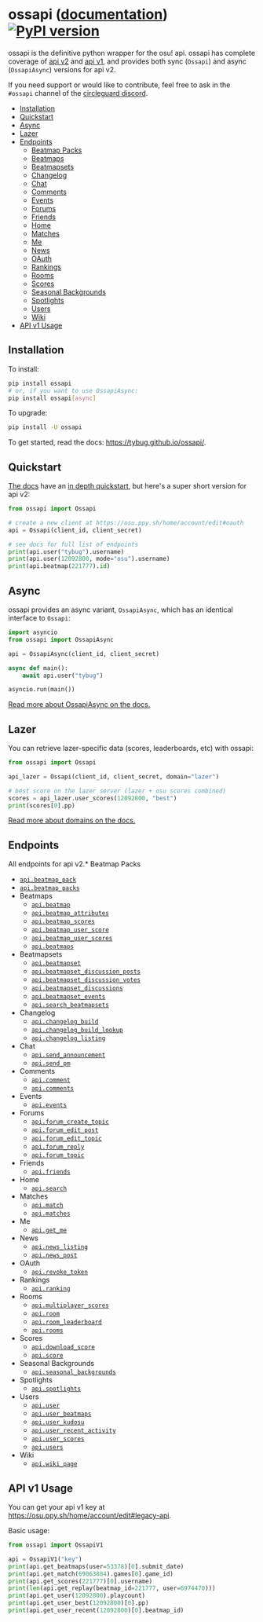# ossapi ([documentation](https://tybug.github.io/ossapi/)) [![PyPI version](https://badge.fury.io/py/ossapi.svg)](https://pypi.org/project/ossapi/)

ossapi is the definitive python wrapper for the osu! api. ossapi has complete coverage of [api v2](https://osu.ppy.sh/docs/index.html) and [api v1](https://github.com/ppy/osu-api/wiki), and provides both sync (`Ossapi`) and async (`OssapiAsync`) versions for api v2.

If you need support or would like to contribute, feel free to ask in the `#ossapi` channel of the [circleguard discord](https://discord.gg/e84qxkQ).

* [Installation](#installation)
* [Quickstart](#quickstart)
* [Async](#async)
* [Lazer](#lazer)
* [Endpoints](#endpoints)
  * [Beatmap Packs](#endpoints-beatmap-packs)
  * [Beatmaps](#endpoints-beatmaps)
  * [Beatmapsets](#endpoints-beatmapsets)
  * [Changelog](#endpoints-changelog)
  * [Chat](#endpoints-chat)
  * [Comments](#endpoints-comments)
  * [Events](#endpoints-events)
  * [Forums](#endpoints-forums)
  * [Friends](#endpoints-friends)
  * [Home](#endpoints-home)
  * [Matches](#endpoints-matches)
  * [Me](#endpoints-me)
  * [News](#endpoints-news)
  * [OAuth](#endpoints-oauth)
  * [Rankings](#endpoints-rankings)
  * [Rooms](#endpoints-rooms)
  * [Scores](#endpoints-scores)
  * [Seasonal Backgrounds](#endpoints-seasonal-backgrounds)
  * [Spotlights](#endpoints-spotlights)
  * [Users](#endpoints-users)
  * [Wiki](#endpoints-wiki)
* [API v1 Usage](#api-v1-usage)


## Installation

To install:

```bash
pip install ossapi
# or, if you want to use OssapiAsync:
pip install ossapi[async]
```

To upgrade:

```bash
pip install -U ossapi
```

To get started, read the docs: https://tybug.github.io/ossapi/.

## Quickstart

[The docs](https://tybug.github.io/ossapi/) have an [in depth quickstart](https://tybug.github.io/ossapi/creating-a-client.html), but here's a super short version for api v2:

```python
from ossapi import Ossapi

# create a new client at https://osu.ppy.sh/home/account/edit#oauth
api = Ossapi(client_id, client_secret)

# see docs for full list of endpoints
print(api.user("tybug").username)
print(api.user(12092800, mode="osu").username)
print(api.beatmap(221777).id)
```

## Async

ossapi provides an async variant, `OssapiAsync`, which has an identical interface to `Ossapi`:

```python
import asyncio
from ossapi import OssapiAsync

api = OssapiAsync(client_id, client_secret)

async def main():
    await api.user("tybug")

asyncio.run(main())
```

[Read more about OssapiAsync on the docs.](https://tybug.github.io/ossapi/async.html)

## Lazer

You can retrieve lazer-specific data (scores, leaderboards, etc) with ossapi:

```python
from ossapi import Ossapi

api_lazer = Ossapi(client_id, client_secret, domain="lazer")

# best score on the lazer server (lazer + osu scores combined)
scores = api_lazer.user_scores(12092800, "best")
print(scores[0].pp)
```

[Read more about domains on the docs.](https://tybug.github.io/ossapi/domains.html)

## Endpoints

All endpoints for api v2.* Beatmap Packs<a name="endpoints-beatmap-packs"></a>
  * [`api.beatmap_pack`](https://tybug.github.io/ossapi/beatmap%20packs.html#ossapi.ossapiv2.Ossapi.beatmap_pack)
  * [`api.beatmap_packs`](https://tybug.github.io/ossapi/beatmap%20packs.html#ossapi.ossapiv2.Ossapi.beatmap_packs)
* Beatmaps<a name="endpoints-beatmaps"></a>
  * [`api.beatmap`](https://tybug.github.io/ossapi/beatmaps.html#ossapi.ossapiv2.Ossapi.beatmap)
  * [`api.beatmap_attributes`](https://tybug.github.io/ossapi/beatmaps.html#ossapi.ossapiv2.Ossapi.beatmap_attributes)
  * [`api.beatmap_scores`](https://tybug.github.io/ossapi/beatmaps.html#ossapi.ossapiv2.Ossapi.beatmap_scores)
  * [`api.beatmap_user_score`](https://tybug.github.io/ossapi/beatmaps.html#ossapi.ossapiv2.Ossapi.beatmap_user_score)
  * [`api.beatmap_user_scores`](https://tybug.github.io/ossapi/beatmaps.html#ossapi.ossapiv2.Ossapi.beatmap_user_scores)
  * [`api.beatmaps`](https://tybug.github.io/ossapi/beatmaps.html#ossapi.ossapiv2.Ossapi.beatmaps)
* Beatmapsets<a name="endpoints-beatmapsets"></a>
  * [`api.beatmapset`](https://tybug.github.io/ossapi/beatmapsets.html#ossapi.ossapiv2.Ossapi.beatmapset)
  * [`api.beatmapset_discussion_posts`](https://tybug.github.io/ossapi/beatmapsets.html#ossapi.ossapiv2.Ossapi.beatmapset_discussion_posts)
  * [`api.beatmapset_discussion_votes`](https://tybug.github.io/ossapi/beatmapsets.html#ossapi.ossapiv2.Ossapi.beatmapset_discussion_votes)
  * [`api.beatmapset_discussions`](https://tybug.github.io/ossapi/beatmapsets.html#ossapi.ossapiv2.Ossapi.beatmapset_discussions)
  * [`api.beatmapset_events`](https://tybug.github.io/ossapi/beatmapsets.html#ossapi.ossapiv2.Ossapi.beatmapset_events)
  * [`api.search_beatmapsets`](https://tybug.github.io/ossapi/beatmapsets.html#ossapi.ossapiv2.Ossapi.search_beatmapsets)
* Changelog<a name="endpoints-changelog"></a>
  * [`api.changelog_build`](https://tybug.github.io/ossapi/changelog.html#ossapi.ossapiv2.Ossapi.changelog_build)
  * [`api.changelog_build_lookup`](https://tybug.github.io/ossapi/changelog.html#ossapi.ossapiv2.Ossapi.changelog_build_lookup)
  * [`api.changelog_listing`](https://tybug.github.io/ossapi/changelog.html#ossapi.ossapiv2.Ossapi.changelog_listing)
* Chat<a name="endpoints-chat"></a>
  * [`api.send_announcement`](https://tybug.github.io/ossapi/chat.html#ossapi.ossapiv2.Ossapi.send_announcement)
  * [`api.send_pm`](https://tybug.github.io/ossapi/chat.html#ossapi.ossapiv2.Ossapi.send_pm)
* Comments<a name="endpoints-comments"></a>
  * [`api.comment`](https://tybug.github.io/ossapi/comments.html#ossapi.ossapiv2.Ossapi.comment)
  * [`api.comments`](https://tybug.github.io/ossapi/comments.html#ossapi.ossapiv2.Ossapi.comments)
* Events<a name="endpoints-events"></a>
  * [`api.events`](https://tybug.github.io/ossapi/events.html#ossapi.ossapiv2.Ossapi.events)
* Forums<a name="endpoints-forums"></a>
  * [`api.forum_create_topic`](https://tybug.github.io/ossapi/forums.html#ossapi.ossapiv2.Ossapi.forum_create_topic)
  * [`api.forum_edit_post`](https://tybug.github.io/ossapi/forums.html#ossapi.ossapiv2.Ossapi.forum_edit_post)
  * [`api.forum_edit_topic`](https://tybug.github.io/ossapi/forums.html#ossapi.ossapiv2.Ossapi.forum_edit_topic)
  * [`api.forum_reply`](https://tybug.github.io/ossapi/forums.html#ossapi.ossapiv2.Ossapi.forum_reply)
  * [`api.forum_topic`](https://tybug.github.io/ossapi/forums.html#ossapi.ossapiv2.Ossapi.forum_topic)
* Friends<a name="endpoints-friends"></a>
  * [`api.friends`](https://tybug.github.io/ossapi/friends.html#ossapi.ossapiv2.Ossapi.friends)
* Home<a name="endpoints-home"></a>
  * [`api.search`](https://tybug.github.io/ossapi/home.html#ossapi.ossapiv2.Ossapi.search)
* Matches<a name="endpoints-matches"></a>
  * [`api.match`](https://tybug.github.io/ossapi/matches.html#ossapi.ossapiv2.Ossapi.match)
  * [`api.matches`](https://tybug.github.io/ossapi/matches.html#ossapi.ossapiv2.Ossapi.matches)
* Me<a name="endpoints-me"></a>
  * [`api.get_me`](https://tybug.github.io/ossapi/me.html#ossapi.ossapiv2.Ossapi.get_me)
* News<a name="endpoints-news"></a>
  * [`api.news_listing`](https://tybug.github.io/ossapi/news.html#ossapi.ossapiv2.Ossapi.news_listing)
  * [`api.news_post`](https://tybug.github.io/ossapi/news.html#ossapi.ossapiv2.Ossapi.news_post)
* OAuth<a name="endpoints-oauth"></a>
  * [`api.revoke_token`](https://tybug.github.io/ossapi/oauth.html#ossapi.ossapiv2.Ossapi.revoke_token)
* Rankings<a name="endpoints-rankings"></a>
  * [`api.ranking`](https://tybug.github.io/ossapi/rankings.html#ossapi.ossapiv2.Ossapi.ranking)
* Rooms<a name="endpoints-rooms"></a>
  * [`api.multiplayer_scores`](https://tybug.github.io/ossapi/rooms.html#ossapi.ossapiv2.Ossapi.multiplayer_scores)
  * [`api.room`](https://tybug.github.io/ossapi/rooms.html#ossapi.ossapiv2.Ossapi.room)
  * [`api.room_leaderboard`](https://tybug.github.io/ossapi/rooms.html#ossapi.ossapiv2.Ossapi.room_leaderboard)
  * [`api.rooms`](https://tybug.github.io/ossapi/rooms.html#ossapi.ossapiv2.Ossapi.rooms)
* Scores<a name="endpoints-scores"></a>
  * [`api.download_score`](https://tybug.github.io/ossapi/scores.html#ossapi.ossapiv2.Ossapi.download_score)
  * [`api.score`](https://tybug.github.io/ossapi/scores.html#ossapi.ossapiv2.Ossapi.score)
* Seasonal Backgrounds<a name="endpoints-seasonal-backgrounds"></a>
  * [`api.seasonal_backgrounds`](https://tybug.github.io/ossapi/seasonal%20backgrounds.html#ossapi.ossapiv2.Ossapi.seasonal_backgrounds)
* Spotlights<a name="endpoints-spotlights"></a>
  * [`api.spotlights`](https://tybug.github.io/ossapi/spotlights.html#ossapi.ossapiv2.Ossapi.spotlights)
* Users<a name="endpoints-users"></a>
  * [`api.user`](https://tybug.github.io/ossapi/users.html#ossapi.ossapiv2.Ossapi.user)
  * [`api.user_beatmaps`](https://tybug.github.io/ossapi/users.html#ossapi.ossapiv2.Ossapi.user_beatmaps)
  * [`api.user_kudosu`](https://tybug.github.io/ossapi/users.html#ossapi.ossapiv2.Ossapi.user_kudosu)
  * [`api.user_recent_activity`](https://tybug.github.io/ossapi/users.html#ossapi.ossapiv2.Ossapi.user_recent_activity)
  * [`api.user_scores`](https://tybug.github.io/ossapi/users.html#ossapi.ossapiv2.Ossapi.user_scores)
  * [`api.users`](https://tybug.github.io/ossapi/users.html#ossapi.ossapiv2.Ossapi.users)
* Wiki<a name="endpoints-wiki"></a>
  * [`api.wiki_page`](https://tybug.github.io/ossapi/wiki.html#ossapi.ossapiv2.Ossapi.wiki_page)

## API v1 Usage

You can get your api v1 key at <https://osu.ppy.sh/home/account/edit#legacy-api>.

Basic usage:

```python
from ossapi import OssapiV1

api = OssapiV1("key")
print(api.get_beatmaps(user=53378)[0].submit_date)
print(api.get_match(69063884).games[0].game_id)
print(api.get_scores(221777)[0].username)
print(len(api.get_replay(beatmap_id=221777, user=6974470)))
print(api.get_user(12092800).playcount)
print(api.get_user_best(12092800)[0].pp)
print(api.get_user_recent(12092800)[0].beatmap_id)
```
